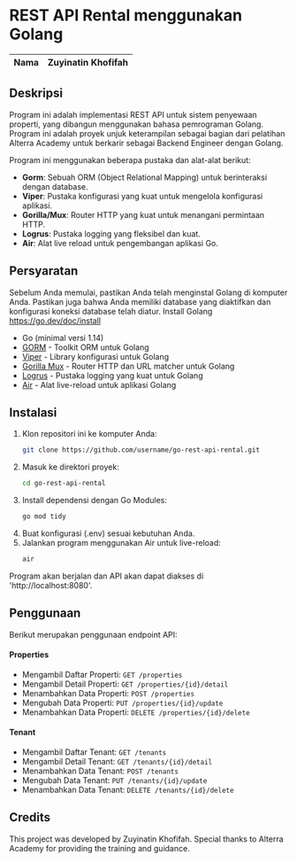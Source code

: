 # REST API Rental menggunakan Golang

| Nama | Zuyinatin Khofifah |
| ---- | ------------------ |

## Deskripsi

Program ini adalah implementasi REST API untuk sistem penyewaan properti, yang dibangun menggunakan bahasa pemrograman Golang. Program ini adalah proyek unjuk keterampilan sebagai bagian dari pelatihan Alterra Academy untuk berkarir sebagai Backend Engineer dengan Golang.

Program ini menggunakan beberapa pustaka dan alat-alat berikut:

- **Gorm**: Sebuah ORM (Object Relational Mapping) untuk berinteraksi dengan database.
- **Viper**: Pustaka konfigurasi yang kuat untuk mengelola konfigurasi aplikasi.
- **Gorilla/Mux**: Router HTTP yang kuat untuk menangani permintaan HTTP.
- **Logrus**: Pustaka logging yang fleksibel dan kuat.
- **Air**: Alat live reload untuk pengembangan aplikasi Go.

## Persyaratan

Sebelum Anda memulai, pastikan Anda telah menginstal Golang di komputer Anda. Pastikan juga bahwa Anda memiliki database yang diaktifkan dan konfigurasi koneksi database telah diatur.
Install Golang https://go.dev/doc/install

- Go (minimal versi 1.14)
- [GORM](https://gorm.io/) - Toolkit ORM untuk Golang
- [Viper](https://github.com/spf13/viper) - Library konfigurasi untuk Golang
- [Gorilla Mux](https://github.com/gorilla/mux) - Router HTTP dan URL matcher untuk Golang
- [Logrus](https://github.com/sirupsen/logrus) - Pustaka logging yang kuat untuk Golang
- [Air](https://github.com/cosmtrek/air) - Alat live-reload untuk aplikasi Golang

## Instalasi

1. Klon repositori ini ke komputer Anda:
   ```bash
   git clone https://github.com/username/go-rest-api-rental.git
   ```
2. Masuk ke direktori proyek:
   ```bash
   cd go-rest-api-rental
   ```
3. Install dependensi dengan Go Modules:
   ```bash
   go mod tidy
   ```
4. Buat konfigurasi (.env) sesuai kebutuhan Anda.
5. Jalankan program menggunakan Air untuk live-reload:
   ```bash
   air
   ```

Program akan berjalan dan API akan dapat diakses di 'http://localhost:8080'.

## Penggunaan

Berikut merupakan penggunaan endpoint API:

#### Properties

- Mengambil Daftar Properti: `GET /properties`
- Mengambil Detail Properti: `GET /properties/{id}/detail`
- Menambahkan Data Properti: `POST /properties`
- Mengubah Data Properti: `PUT /properties/{id}/update`
- Menambahkan Data Properti: `DELETE /properties/{id}/delete`

#### Tenant

- Mengambil Daftar Tenant: `GET /tenants`
- Mengambil Detail Tenant: `GET /tenants/{id}/detail`
- Menambahkan Data Tenant: `POST /tenants`
- Mengubah Data Tenant: `PUT /tenants/{id}/update`
- Menambahkan Data Tenant: `DELETE /tenants/{id}/delete`

## Credits

This project was developed by Zuyinatin Khofifah.
Special thanks to Alterra Academy for providing the training and guidance.
